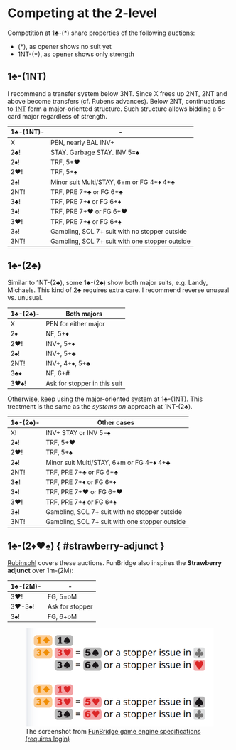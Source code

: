 # Competing at the 2-level

Competition at 1♣-(*) share properties of the following auctions:

- (*), as opener shows no suit yet
- 1NT-(*), as opener shows only strength

## 1♣-(1NT)

I recommend a transfer system below 3NT.  Since X frees up 2NT, 2NT and above
become transfers (cf. Rubens advances).  Below 2NT, continuations to
[1NT](../../1NT_BTU.md) form a major-oriented structure.  Such structure
allows bidding a 5-card major regardless of strength.

| 1♣-(1NT)- | - |
|-----------|---|
| X         | PEN, nearly BAL INV+
| 2♣!       | STAY. Garbage STAY. INV 5=♠
| 2♦!       | TRF, 5+♥
| 2♥!       | TRF, 5+♠
| 2♠!       | Minor suit Multi/STAY, 6+m or FG 4+♦ 4+♣
| 2NT!      | TRF, PRE 7+♣ or FG 6+♣
| 3♣!       | TRF, PRE 7+♦ or FG 6+♦
| 3♦!       | TRF, PRE 7+♥ or FG 6+♥
| 3♥!       | TRF, PRE 7+♠ or FG 6+♠
| 3♠!       | Gambling, SOL 7+ suit with no stopper outside
| 3NT!      | Gambling, SOL 7+ suit with one stopper outside

## 1♣-(2♣)

Similar to 1NT-(2♣︎), some 1♣︎-(2♣︎) show both major suits, e.g. Landy,
Michaels.  This kind of 2♣︎ requires extra care.  I recommend reverse unusual
vs. unusual.

| 1♣-(2♣)- | Both majors |
|----------|-------------|
| X        | PEN for either major
| 2♦       | NF, 5+♦
| 2♥!      | INV+, 5+♦
| 2♠!      | INV+, 5+♣
| 2NT!     | INV+, 4+♦, 5+♣
| 3♣♦      | NF, 6+#
| 3♥♠!     | Ask for stopper in this suit

Otherwise, keep using the major-oriented system at 1♣︎-(1NT).  This treatment
is the same as the *systems on* approach at 1NT-(2♣︎).

| 1♣-(2♣)- | Other cases |
|----------|-------------|
| X!       | INV+ STAY or INV 5=♠
| 2♦!      | TRF, 5+♥
| 2♥!      | TRF, 5+♠
| 2♠!      | Minor suit Multi/STAY, 6+m or FG 4+♦ 4+♣
| 2NT!     | TRF, PRE 7+♣ or FG 6+♣
| 3♣!      | TRF, PRE 7+♦ or FG 6+♦
| 3♦!      | TRF, PRE 7+♥ or FG 6+♥
| 3♥!      | TRF, PRE 7+♠ or FG 6+♠
| 3♠!      | Gambling, SOL 7+ suit with no stopper outside
| 3NT!     | Gambling, SOL 7+ suit with one stopper outside

## 1♣-(2♦♥♠) { #strawberry-adjunct }

[Rubinsohl](../../Rubinsohl.md) covers these auctions.  FunBridge also inspires
the **Strawberry adjunct** over 1m-(2M):

| 1♣-(2M)- | - |
|----------|---|
| 3♥!      | FG, 5=oM
| 3♥-3♠!   | Ask for stopper
| 3♠!      | FG, 6+oM

<figure>
    <img src="funbridge-spec.png" alt="">
    <figcaption>
        The screenshot from
        <a href="https://play.funbridge.com/settings/engine">
            FunBridge game engine specifications (requires login)
        </a>
    </figcaption>
</figure>
